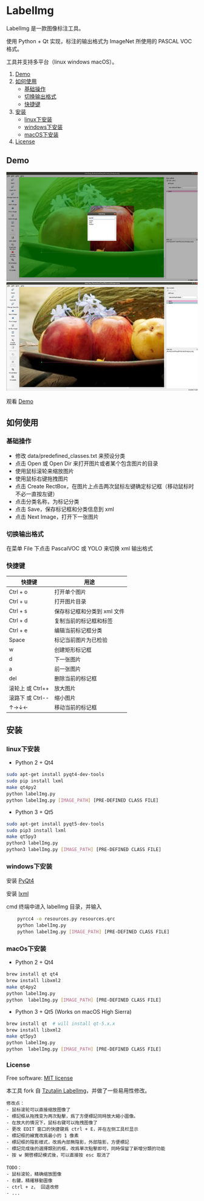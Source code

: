 # LabelImg

LabelImg 是一款图像标注工具。

使用 Python + Qt 实现，标注的输出格式为 ImageNet 所使用的 PASCAL VOC 格式。

工具并支持多平台（linux windows macOS）。  

1. [Demo](#Demo)
2. [如何使用](#如何使用)
    - [基础操作](#基础操作)
    - [切换输出格式](#切换输出格式)
    - [快捷键](#快捷键)
3. [安装](#安装)
    - [linux下安装](#linux下安装)
    - [windows下安装](#windows下安装)
    - [macOS下安装](#macOS下安装)
4. [License](#License)

## Demo

![](demo/demo02.png)
![](demo/demo01.png)

观看 [Demo](https://v.youku.com/v_show/id_XMzc1MjA2MDQxNg==.html?spm=a2hzp.8253869.0.0)

## 如何使用

### 基础操作

- 修改 data/predefined_classes.txt 来预设分类
- 点击 Open 或 Open Dir 来打开图片或者某个包含图片的目录
- 使用鼠标滚轮来缩放图片
- 使用鼠标右键拖拽图片
- 点击 Create RectBox，在图片上点击两次鼠标左键确定标记框（移动鼠标时不必一直按左键）
- 点击分类名称，为标记分类
- 点击 Save，保存标记框和分类信息到 xml
- 点击 Next Image，打开下一张图片

### 切换输出格式

在菜单 File 下点击 PascalVOC 或 YOLO 来切换 xml 输出格式

### 快捷键

| 快捷键 | 用途 |
|------------|------------|
| Ctrl + o   | 打开单个图片 |
| Ctrl + u   | 打开图片目录 |
| Ctrl + s   | 保存标记框和分类到 xml 文件 |
| Ctrl + d   | 复制当前的标记框和标签 |
| Ctrl + e   | 编辑当前标记框分类 |
| Space      | 标记当前图片为已检验 |
| w          | 创建矩形标记框 |
| d          | 下一张图片 |
| a          | 前一张图片 |
| del        | 删除当前的标记框 |
| 滚轮上 或 Ctrl++ | 放大图片 |
| 滚路下 或 Ctrl-- | 缩小图片 |
| ↑→↓←       | 移动当前的标记框 |

## 安装

### linux下安装

- Python 2 + Qt4
```bash
sudo apt-get install pyqt4-dev-tools
sudo pip install lxml
make qt4py2
python labelImg.py
python labelImg.py [IMAGE_PATH] [PRE-DEFINED CLASS FILE]
```
- Python 3 + Qt5
```bash
sudo apt-get install pyqt5-dev-tools
sudo pip3 install lxml
make qt5py3
python3 labelImg.py
python3 labelImg.py [IMAGE_PATH] [PRE-DEFINED CLASS FILE]
```

### windows下安装

安装 [PyQt4](https://www.riverbankcomputing.com/software/pyqt/download)

安装 [lxml](http://lxml.de/installation.html)

cmd 终端中进入 labelImg 目录，并输入
```bash
    pyrcc4 -o resources.py resources.qrc
    python labelImg.py
    python labelImg.py [IMAGE_PATH] [PRE-DEFINED CLASS FILE]
```

### macOs下安装

- Python 2 + Qt4
```bash
brew install qt qt4
brew install libxml2
make qt4py2
python labelImg.py
python  labelImg.py [IMAGE_PATH] [PRE-DEFINED CLASS FILE]
```

- Python 3 + Qt5 (Works on macOS High Sierra)
```bash
brew install qt  # will install qt-5.x.x
brew install libxml2
make qt5py3
python labelImg.py
python  labelImg.py [IMAGE_PATH] [PRE-DEFINED CLASS FILE]
```

### License

Free software: [MIT license](https://github.com/cooli7wa/labelImg/LICENSE)

本工具 fork 自 [Tzutalin LabelImg](https://github.com/tzutalin/labelImg)，并做了一些易用性修改。


```
修改点：
- 鼠标滚轮可以直接缩放图像了
- 標記框从拖拽变为两次點擊，爲了方便標記同時放大縮小圖像。
- 在放大的情況下，鼠标右键可以拖拽图像了
- 更改 EDIT 窗口的快捷键爲 ctrl + E，并在左侧工具栏显示
- 標記框的線寬改爲最小的 1 像素
- 標記框的陰影樣式，改爲內部無陰影，外部陰影，方便標記
- 標記完成後的選擇類別的框，改爲單次點擊即可，同時保留了新增分類的功能
- 按 w 開啓標記模式後，可以直接按 esc 取消了

TODO：
- 鼠标滚轮，精确缩放图像
- 右鍵，精確移動圖像
- ctrl + z， 回退改修
- ...
```